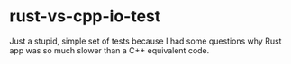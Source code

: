 # rust-vs-cpp-io-test

Just a stupid, simple set of tests because I had some questions why Rust app was so much slower than a C++ equivalent code.
